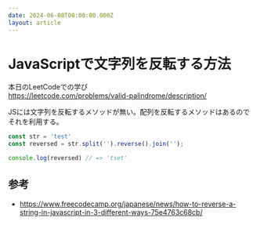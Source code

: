 ```yaml
---
date: 2024-06-08T00:00:00.000Z
layout: article
---
```


# JavaScriptで文字列を反転する方法

本日のLeetCodeでの学び  
https://leetcode.com/problems/valid-palindrome/description/

JSには文字列を反転するメソッドが無い。配列を反転するメソッドはあるのでそれを利用する。

```js
const str = 'test'
const reversed = str.split('').reverse().join('');

console.log(reversed) // => 'tset'
```

## 参考

- https://www.freecodecamp.org/japanese/news/how-to-reverse-a-string-in-javascript-in-3-different-ways-75e4763c68cb/